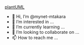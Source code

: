 [plantUML](https://chrome.google.com/webstore/detail/pegmatite/jegkfbnfbfnohncpcfcimepibmhlkldo)

- 👋 Hi, I’m @mynet-mtakara
- 👀 I’m interested in ...
- 🌱 I’m currently learning ...
- 💞️ I’m looking to collaborate on ...
- 📫 How to reach me ...

<!---
mynet-mtakara/mynet-mtakara is a ✨ special ✨ repository because its `README.md` (this file) appears on your GitHub profile.
You can click the Preview link to take a look at your changes.
--->


